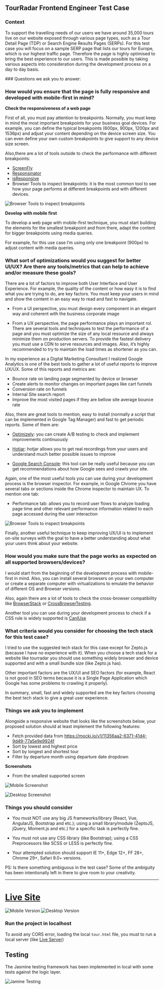 ## TourRadar Frontend Engineer Test Case

### Context

To support the travelling needs of our users we have around 35,000 tours live on our website exposed through various page types, such as a Tour Detail Page (TDP) or Search Engine Results Pages (SERPs). For this test case you will focus on a sample SERP page that lists our tours for Europe, which is our highest traffic page. Therefore the page is highly optimised to bring the best experience to our users. This is made possible by taking various aspects into consideration during the development process on a day to day basis.

### Questions we ask you to answer:

### How would you ensure that the page is fully responsive and developed with mobile-first in mind?

**Check the responsiveness of a web page**

First of all, you must pay attention to breakpoints. Normally, you must keep in mind the most important breakpoints for your business goal devices. For example, you can define the typical breakpoints (600px, 900px, 1200px and 1536px) and adjust your content depending on the device screen size. You can even define your own custom breakpoints to give support to any device size screen.

Also,there are a lot of tools outside to check the performance with different breakpoints:

-   [ScreenFly](http://quirktools.com/screenfly/)
-   [Responsinator](https://www.responsinator.com/)
-   [isResponsive](http://www.isresponsive.com/)
-   Browser Tools to inspect breakpoints: it is the most common tool to see how your page performs at different breakpoints and with different devices.

![Browser Tools to inspect breakpoints](./doc/breakpoints-browser.png)

**Develop with mobile first**

To develop a web page with mobile-first technique, you must start building the elements for the smallest breakpoint and from there, adapt the content for bigger breakpoints using media queries.

For example, for this use case I’m using only one breakpoint (900px) to adjust content with media queries.

### What sort of optimizations would you suggest for better UI/UX? Are there any tools/metrics that can help to achieve and/or measure these goals?

There are a lot of factors to improve both User Interface and User Experience. For example, the quality of the content or how easy it is to find what you are trying to do, are key factors. You must keep your users in mind and show the content in an easy way to read and fast to navigate.

-   From a UI perspective, you must design every component in an elegant way and coherent with the business corporate image

-   From a UX perspective, the page performance plays an important rol. There are several tools and techniques to test the performance of a page and you must optimize the size of any local resource and always minimize them on production servers. To provide the fastest delivery you must use a CDN to serve resources and images. Also, it’s highly recommended to try to maintain the load times as shortener as you can.

In my experience as a Digital Marketing Consultant I realized Google Analytics is one of the best tools to gather a lot of useful reports to improve UX/UX. Some of this reports and metrics are:

-   Bounce rate on landing page segmented by device or browser
-   Create alerts to monitor changes on important pages like cart funnels
-   Conversion rate on funnels
-   Internal Site search report
-   Improve the most visited pages if they are bellow site average bounce rate

Also, there are great tools to mention, easy to install (normally a script that can be implemented in Google Tag Manager) and fast to get periodic reports. Some of them are:

-   [Optimizely](https://www.optimizely.com/): you can create A/B testing to check and implement improvements continuously

-   [Hotjar](https://www.hotjar.com/): hotjar allows you to get real recordings from your users and understand much better possible issues to improve

-   [Google Search Console](https://search.google.com/search-console/about): this tool can be really useful because you can get recommendations about how Google sees and crawls your site.

Again, one of the most useful tools you can use during your development process is the browser inspector. For example, in Google Chrome you have several tabs or sections inside the Chrome inspector to maintain UX. To mention one tab:

-   Performance tab: allows you to record user flows to analyze loading page time and other relevant performance information related to each page accessed during the user interaction

![Browser Tools to inspect breakpoints](./doc/performance-tab.png)

Finally, another useful technique to keep improving UX/UI is to implement on-site surveys with the goal to have a better understanding about what your users think about your website.

### How would you make sure that the page works as expected on all supported browsers/devices?

I would start from the beginning of the development process with mobile-first in mind. Also, you can install several browsers on your own computer or create a separate computer with virtualizations to emulate the behavior of different OS and Browser versions.

Also, again there are a lot of tools to check the cross-browser compatibility like [BrowserStack](https://www.browserstack.com/) or [CrossBrowserTesting](https://crossbrowsertesting.com/).

Another tool you can use during your development process to check if a CSS rule is widely supported is [CanIUse](https://caniuse.com/)

### What criteria would you consider for choosing the tech stack for this test case?

I tried to use the suggested tech stack for this case except for Zepto.js (because I have no experience with it). When you choose a tech stack for a website like tourradar you should use something widely browser and device supported and with a small bundle size (like Zepto.js has).

Other important factors are the UX/UI and SEO factors (for example, React is not good in SEO terms because it is a Single Page Application which Google has some problems to crawling it properly).

In summary, small, fast and widely supported are the key factors choosing the best tech stack to give a great user experience.

### Things we ask you to implement

Alongside a responsive website that looks like the screenshots below, your proposed solution should at least implement the following features:

-   Fetch provided data from https://mocki.io/v1/11356aa2-6371-41d4-9d49-77a5e9e9924f
-   Sort by lowest and highest price
-   Sort by longest and shortest tour
-   Filter by departure month using departure date dropdown

**Screenshots**

-   From the smallest supported screen

![Mobile Screenshot](./doc/screenshot-mobile.png)

![Desktop Screenshot](./doc/screenshot-desktop.png)

### Things you should consider

-   You must NOT use any big JS frameworks/library (React, Vue, AngularJS, Bootstrap and etc.); using a small library/module (ZeptoJS, jQuery, Moment.js and etc.) for a specific task is perfectly fine.

-   You must not use any CSS library (like Bootstrap); using a CSS Preprocessors like SCSS or LESS is perfectly fine.

-   Your attempted solution should support IE 11+, Edge 12+, FF 28+, Chrome 29+, Safari 9.0+ versions.

PS: Is there something ambiguous in the test case? Some of the ambiguity has been intentionally left in there to give room to your creativity.

---

# [Live Site](https://tourradar-nicopixel.netlify.app/)

![Mobile Version](./doc/mobile-version.png)
![Desktop Version](./doc/desktop-version.png)

### Run the project in localhost

To avoid any CORS error, loading the local `tour.html` file, you must to run a local server (like [Live Server](https://marketplace.visualstudio.com/items?itemName=ritwickdey.LiveServer))

## Testing

The Jasmine testing framework has been implemented in local with some tests against the logic layer.

![Jamine Testing](./doc/jasmine-testing.png)
